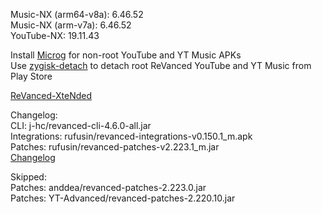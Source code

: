 Music-NX (arm64-v8a): 6.46.52  
Music-NX (arm-v7a): 6.46.52  
YouTube-NX: 19.11.43  

Install [Microg](https://github.com/ReVanced/GmsCore/releases) for non-root YouTube and YT Music APKs  
Use [zygisk-detach](https://github.com/j-hc/zygisk-detach) to detach root ReVanced YouTube and YT Music from Play Store  

[ReVanced-XteNded](https://github.com/smmahbubhossain/ReVanced-XteNded)  

Changelog:  
CLI: j-hc/revanced-cli-4.6.0-all.jar  
Integrations: rufusin/revanced-integrations-v0.150.1_m.apk  
Patches: rufusin/revanced-patches-v2.223.1_m.jar  
[Changelog](https://github.com/rufusin/revanced-patches/releases/tag/vv2.223.1_m)  

Skipped:  
Patches: anddea/revanced-patches-2.223.0.jar  
Patches: YT-Advanced/revanced-patches-2.220.10.jar    
